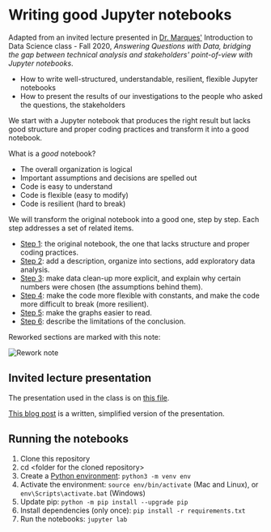 # Writing good Jupyter notebooks

Adapted from an invited lecture presented in [Dr. Marques'](https://www.ogemarques.com/) Introduction to Data Science class - Fall 2020, _Answering Questions with Data, bridging the gap between technical analysis and stakeholders' point-of-view with Jupyter notebooks_.

* How to write well-structured, understandable, resilient, flexible Jupyter notebooks
* How to present the results of our investigations to the people who asked the questions, the stakeholders

We start with a Jupyter notebook that produces the right result but lacks good structure and proper coding practices and transform it into a good notebook.

What is a _good_ notebook?

- The overall organization is logical
- Important assumptions and decisions are spelled out
- Code is easy to understand
- Code is flexible (easy to modify)
- Code is resilient (hard to break)

We will transform the original notebook into a good one, step by step. Each step addresses a set of related items.

- [Step 1](salary-discrimination-by-gender-step-1.ipynb): the original notebook, the one that lacks structure and proper coding practices.
- [Step 2](salary-discrimination-by-gender-step-2.ipynb): add a description, organize into sections, add exploratory data analysis.
- [Step 3](salary-discrimination-by-gender-step-3.ipynb): make data clean-up more explicit, and explain why certain numbers were chosen (the assumptions behind them).
- [Step 4](salary-discrimination-by-gender-step-4.ipynb): make the code more flexible with constants, and make the code more difficult to break (more resilient).
- [Step 5](salary-discrimination-by-gender-step-5.ipynb): make the graphs easier to read.
- [Step 6](salary-discrimination-by-gender-step-6.ipynb): describe the limitations of the conclusion.

Reworked sections are marked with this note:

![Rework note](./pics/rework-note.png)

## Invited lecture presentation

The presentation used in the class is on [this file](./presentation.pdf).

[This blog post](https://cgarbin.github.io/writing-good-jupyter-notebooks/) is a written, simplified version of the presentation.

## Running the notebooks

1. Clone this repository
1. cd &lt;folder for the cloned repository&gt;
1. Create a [Python environment](https://docs.python.org/3/tutorial/venv.html): `python3 -m venv env`
1. Activate the environment: `source env/bin/activate` (Mac and Linux), or `env\Scripts\activate.bat` (Windows)
1. Update pip: `python -m pip install --upgrade pip`
1. Install dependencies (only once): `pip install -r requirements.txt`
1. Run the notebooks: `jupyter lab`
